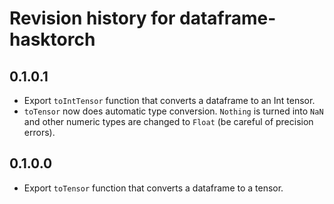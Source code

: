 # Revision history for dataframe-hasktorch

## 0.1.0.1

* Export `toIntTensor` function that converts a dataframe to an Int tensor.
* `toTensor` now does automatic type conversion. `Nothing` is turned into `NaN` and other numeric types are changed to `Float` (be careful of precision errors).

## 0.1.0.0

* Export `toTensor` function that converts a dataframe to a tensor.
